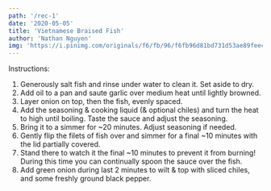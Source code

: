 ```yaml
---
path: '/rec-1'
date: '2020-05-05'
title: 'Vietnamese Braised Fish'
author: 'Nathan Nguyen'
img: 'https://i.pinimg.com/originals/f6/fb/96/f6fb96d81bd731d53ae89feec107cc97.jpg'
---
```


Instructions:
1. Generously salt fish and rinse under water to clean it. Set aside to dry.
2. Add oil to a pan and saute garlic over medium heat until lightly browned.
3. Layer onion on top, then the fish, evenly spaced.
4. Add the seasoning & cooking liquid (& optional chiles) and turn the heat to high until boiling. Taste the sauce and adjust the seasoning.
5. Bring it to a simmer for ~20 minutes. Adjust seasoning if needed.
6. Gently flip the filets of fish over and simmer for a final ~10 minutes with the lid partially covered.
7. Stand there to watch it the final ~10 minutes to prevent it from burning! During this time you can continually spoon the sauce over the fish.
8. Add green onion during last 2 minutes to wilt & top with sliced chiles, and some freshly ground black pepper.
